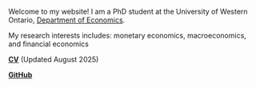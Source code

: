Welcome to my website! I am a PhD student at the University of Western Ontario, [Department of Economics](https://economics.uwo.ca/). 

My research interests includes: monetary economics, macroeconomics, and financial economics


__[CV](/pdf/cv_xiang_aug2025.pdf)__ (Updated August 2025)

<!-- __[Google Scholar](https://scholar.google.com/citations?user=bpN8RCUAAAAJ)__\ -->
__[GitHub](https://github.com/fxiangecon)__ 
